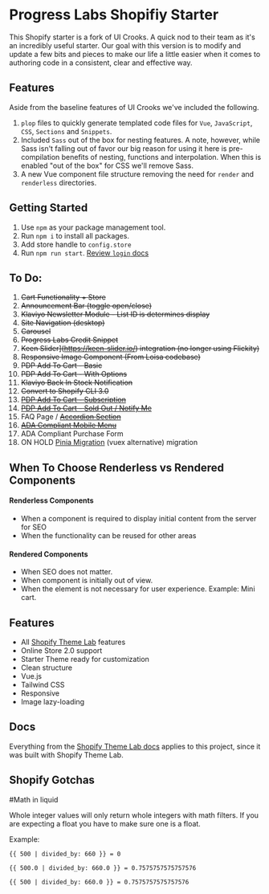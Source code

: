# Progress Labs Shopifiy Starter

This Shopify starter is a fork of UI Crooks. A quick nod to their team as it's an incredibly useful starter. Our goal with this version is to modify and update a few bits and pieces to make our life a little easier when it comes to authoring code in a consistent, clear and effective way.

## Features

Aside from the baseline features of UI Crooks we've included the following.

1. `plop` files to quickly generate templated code files for `Vue`, `JavaScript`, `CSS`, `Sections` and `Snippets`.
2. Included `Sass` out of the box for nesting features. A note, however, while Sass isn't falling out of favor our big reason for using it here is pre-compilation benefits of nesting, functions and interpolation. When this is enabled "out of the box" for CSS we'll remove Sass.
3. A new Vue component file structure removing the need for `render` and `renderless` directories.

## Getting Started

1. Use `npm` as your package management tool.
2. Run `npm i` to install all packages.
3. Add store handle to `config.store`
4. Run `npm run start`. [Review `login` docs](https://shopify.dev/themes/tools/cli/core-commands#login)

## To Do:

1. ~~Cart Functionality + Store~~
2. ~~Announcement Bar (toggle open/close)~~
3. ~~Klaviyo Newsletter Module - List ID is determines display~~
4. ~~Site Navigation (desktop)~~
5. ~~Carousel~~
6. ~~Progress Labs Credit Snippet~~
7. ~~Keen Slider](https://keen-slider.io/) integration (no longer using Flickity)~~
8. ~~Responsive Image Component (From Loisa codebase)~~
9.  ~~PDP Add To Cart - Basic~~
10. ~~PDP Add To Cart - With Options~~
11. ~~Klaviyo Back In Stock Notification~~
12. ~~Convert to Shopify CLI 3.0~~
13. [~~PDP Add To Cart - Subscription~~](https://github.com/progress-labs/shopify-starter/pull/30)
14. [~~PDP Add To Cart - Sold Out / Notify Me~~](https://github.com/progress-labs/shopify-starter/pull/30)
15. FAQ Page / [~~Accordion Section~~](https://github.com/progress-labs/shopify-starter/pull/32)
16. [~~ADA Compliant Mobile Menu~~](https://github.com/progress-labs/shopify-starter/pull/30)
17. ADA Compliant Purchase Form
18. ON HOLD [Pinia Migration](https://pinia.vuejs.org/) (vuex alternative) migration


## When To Choose Renderless vs Rendered Components

#### Renderless Components

- When a component is required to display initial content from the server for SEO
- When the functionality can be reused for other areas

#### Rendered Components

- When SEO does not matter.
- When component is initially out of view.
- When the element is not necessary for user experience. Example: Mini cart.

## Features

- All [Shopify Theme Lab](https://github.com/uicrooks/shopify-theme-lab#features) features
- Online Store 2.0 support
- Starter Theme ready for customization
- Clean structure
- Vue.js
- Tailwind CSS
- Responsive
- Image lazy-loading
<!-- features (end) -->

<!-- docs (start) -->

## Docs

Everything from the [Shopify Theme Lab docs](https://uicrooks.github.io/shopify-theme-lab-docs) applies to this project, since it was built with Shopify Theme Lab.

<!-- docs (end) -->

## Shopify Gotchas

#Math in liquid

Whole integer values will only return whole integers with math filters. If you are expecting a float you have to make sure one is a float.

Example:

`{{ 500 | divided_by: 660 }} = 0`

`{{ 500.0 | divided_by: 660.0 }} = 0.7575757575757576`

`{{ 500 | divided_by: 660.0 }} = 0.7575757575757576`
